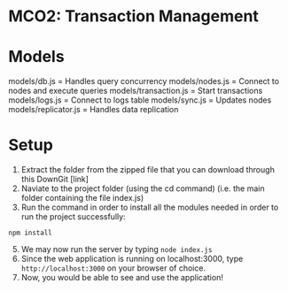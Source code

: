 # MCO2: Transaction Management

# Models
models/db.js = Handles query concurrency
models/nodes.js = Connect to nodes and execute queries
models/transaction.js = Start transactions
models/logs.js = Connect to logs table
models/sync.js = Updates nodes
models/replicator.js = Handles data replication

# Setup
1. Extract the folder from the zipped file that you can download through this DownGit [link]
3. Naviate to the project folder (using the cd command) 
(i.e. the main folder containing the file index.js)
4. Run the command in order to install all the modules needed in order to run the project successfully:
```
npm install 
```
5. We may now run the server by typing ```node index.js```
6. Since the web application is running on localhost:3000, type ```http://localhost:3000``` on your browser of choice.
7. Now, you would be able to see and use the application!
